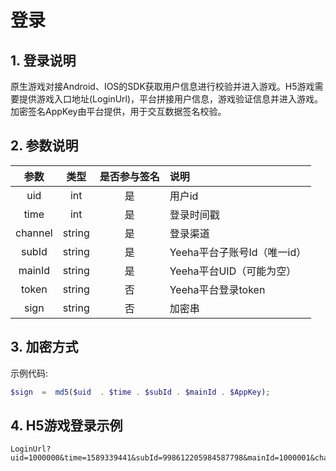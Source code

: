 # 登录
## 1. 登录说明
原生游戏对接Android、IOS的SDK获取用户信息进行校验并进入游戏。H5游戏需要提供游戏入口地址(LoginUrl)，平台拼接用户信息，游戏验证信息并进入游戏。加密签名AppKey由平台提供，用于交互数据签名校验。

## 2. 参数说明
| 参数    | 类型 |是否参与签名 |     说明 |
| :--:    | :--:   | :--: | :-- |
| uid     | int    | 是 | 用户id
| time    | int    | 是 | 登录时间戳
| channel | string | 是 | 登录渠道
| subId   | string | 是 | Yeeha平台子账号Id（唯一id）
| mainId  | string | 是 | Yeeha平台UID（可能为空）
| token   | string | 否 | Yeeha平台登录token
| sign    | string | 否 | 加密串

## 3. 加密方式
示例代码:
```php
$sign  =  md5($uid  . $time . $subId . $mainId . $AppKey);
```

## 4. H5游戏登录示例
```
LoginUrl?uid=1000000&time=1589339441&subId=998612205984587798&mainId=1000001&channel=GP&sign=0a9f7072d945d2f1bad594406dbae8fb
```